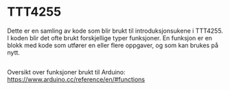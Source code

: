 # TTT4255

Dette er en samling av kode som blir brukt til introduksjonsukene i TTT4255.
I koden blir det ofte brukt forskjellige typer funksjoner. En funksjon er en blokk med kode som utfører en eller flere oppgaver, og som kan brukes på nytt.
##
Oversikt over funksjoner brukt til Arduino:
https://www.arduino.cc/reference/en/#functions

